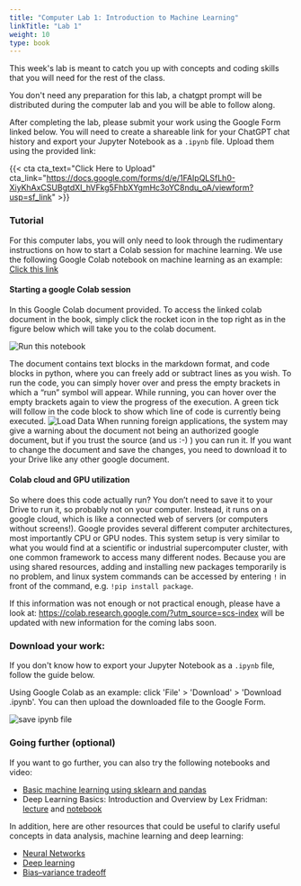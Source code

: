 ```yaml
---
title: "Computer Lab 1: Introduction to Machine Learning"
linkTitle: "Lab 1"
weight: 10
type: book
---
```


This week's lab is meant to catch you up with concepts and coding skills that you will need for the rest of the class.

You don't need any preparation for this lab, a chatgpt prompt will be distributed during the computer lab and you will be able to follow along.

After completing the lab, please submit your work using the Google Form linked below. You will need to create a shareable link for your ChatGPT chat history and export your Jupyter Notebook as a `.ipynb` file. Upload them using the provided link:

{{< cta cta_text="Click Here to Upload" cta_link="https://docs.google.com/forms/d/e/1FAIpQLSfLh0-XiyKhAxCSUBgtdXI_hVFkg5FhbXYgmHc3oYC8ndu_oA/viewform?usp=sf_link" >}}

### Tutorial

For this computer labs, you will only need to look through the rudimentary instructions on how to start a Colab session for machine learning. We use the following Google Colab notebook on machine learning as an example: [Click this link](https://dmol.pub/ml/introduction.html)

#### Starting a google Colab session

In this Google Colab document provided. To access the linked colab document in the book, simply click the rocket icon in the top right as in the figure below which will take you to the colab document.

![Run this notebook](../run-this-notebook.png)

The document contains text blocks in the markdown format, and code blocks in python,
where you can freely add or subtract lines as you wish. To run the code, you can simply
hover over and press the empty brackets in which a “run” symbol will appear. While running,
you can hover over the empty brackets again to view the progress of the execution. A green
tick will follow in the code block to show which line of code is currently being executed.
![Load Data](../load-data.png)
When running foreign applications, the system may give a warning about the document not
being an authorized google document, but if you trust the source (and us :-) ) you can run it.
If you want to change the document and save the changes, you need to download it to your
Drive like any other google document.

#### Colab cloud and GPU utilization
So where does this code actually run? You don’t need to save it to your Drive to run it, so
probably not on your computer. Instead, it runs on a google cloud, which is like a connected
web of servers (or computers without screens!). Google provides several different computer
architectures, most importantly CPU or GPU nodes. This system setup is very similar to
what you would find at a scientific or industrial supercomputer cluster, with one common
framework to access many different nodes. Because you are using shared resources,
adding and installing new packages temporarily is no problem, and linux system commands
can be accessed by entering `!` in front of the command, e.g. `!pip install package`.

If this information was not enough or not practical enough, please have a look at:
https://colab.research.google.com/?utm_source=scs-index
will be updated with new information for the coming labs soon.

### Download your work:

If you don't know how to export your Jupyter Notebook as a `.ipynb` file, follow the guide below.

Using Google Colab as an example: click 'File' > 'Download' > 'Download .ipynb'. You can then upload the downloaded file to the Google Form.

![save ipynb file](../save-ipynb-file.png)

### Going further (optional)
If you want to go further, you can also try the following notebooks and video:
 - [Basic machine learning using sklearn and pandas](https://colab.research.google.com/drive/1ySRFbWp70zKibCauvBV9hbbgMGhBbCLx?usp=sharing)
 - Deep Learning Basics: Introduction and Overview by Lex Fridman: [lecture](https://www.youtube.com/watch?v=O5xeyoRL95U) and [notebook](https://colab.research.google.com/github/lexfridman/mit-deep-learning/blob/master/tutorial_deep_learning_basics/deep_learning_basics.ipynb)

In addition, here are other resources that could be useful to clarify useful concepts in data analysis, machine learning and deep learning:
- [Neural Networks](https://www.3blue1brown.com/topics/neural-networks)
- [Deep learning](https://www.nature.com/articles/nature14539)
- [Bias–variance tradeoff](https://en.wikipedia.org/wiki/Bias%E2%80%93variance_tradeoff)